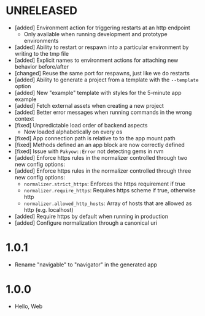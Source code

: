 # UNRELEASED

  * [added] Environment action for triggering restarts at an http endpoint
    * Only available when running development and prototype environments
  * [added] Ability to restart or respawn into a particular environment by writing to the tmp file
  * [added] Explicit names to environment actions for attaching new behavior before/after
  * [changed] Reuse the same port for respawns, just like we do restarts
  * [added] Ability to generate a project from a template with the `--template` option
  * [added] New "example" template with styles for the 5-minute app example
  * [added] Fetch external assets when creating a new project
  * [added] Better error messages when running commands in the wrong context
  * [fixed] Unpredictable load order of backend aspects
    * Now loaded alphabetically on every os
  * [fixed] App connection path is relative to to the app mount path
  * [fixed] Methods defined an an app block are now correctly defined
  * [fixed] Issue with `Pakyow::Error` not detecting gems in rvm
  * [added] Enforce https rules in the normalizer controlled through two new config options:
  * [added] Enforce https rules in the normalizer controlled through three new config options:
    * `normalizer.strict_https`: Enforces the https requirement if true
    * `normalizer.require_https`: Requires https scheme if true, otherwise http
    * `normalizer.allowed_http_hosts`: Array of hosts that are allowed as http (e.g. localhost)
  * [added] Require https by default when running in production
  * [added] Configure normalization through a canonical uri

# 1.0.1

  * Rename "navigable" to "navigator" in the generated app

# 1.0.0

  * Hello, Web

